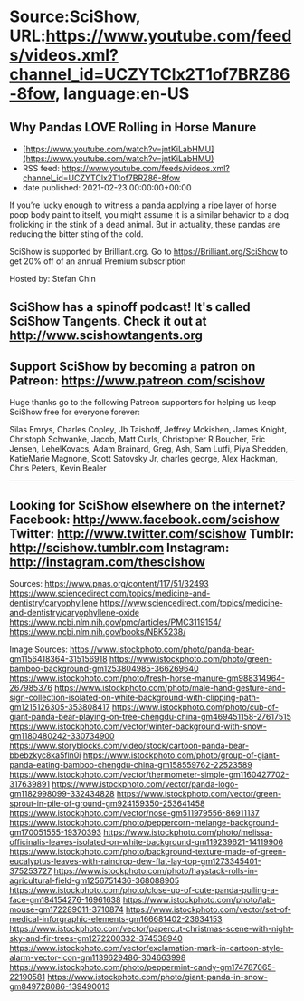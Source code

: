 # Source:SciShow, URL:https://www.youtube.com/feeds/videos.xml?channel_id=UCZYTClx2T1of7BRZ86-8fow, language:en-US

## Why Pandas LOVE Rolling in Horse Manure
 - [https://www.youtube.com/watch?v=jntKiLabHMU](https://www.youtube.com/watch?v=jntKiLabHMU)
 - RSS feed: https://www.youtube.com/feeds/videos.xml?channel_id=UCZYTClx2T1of7BRZ86-8fow
 - date published: 2021-02-23 00:00:00+00:00

If you’re lucky enough to witness a panda applying a ripe layer of horse poop body paint to itself, you might assume it is a similar behavior to a dog frolicking in the stink of a dead animal. But in actuality, these pandas are reducing the bitter sting of the cold. 

SciShow is supported by Brilliant.org. Go to https://Brilliant.org/SciShow to get 20% off of an annual Premium subscription

Hosted by: Stefan Chin

SciShow has a spinoff podcast! It's called SciShow Tangents. Check it out at http://www.scishowtangents.org
----------
Support SciShow by becoming a patron on Patreon: https://www.patreon.com/scishow
----------
Huge thanks go to the following Patreon supporters for helping us keep SciShow free for everyone forever:

Silas Emrys, Charles Copley, Jb Taishoff, Jeffrey Mckishen, James Knight, Christoph Schwanke, Jacob, Matt Curls, Christopher R Boucher, Eric Jensen, LehelKovacs, Adam Brainard, Greg, Ash, Sam Lutfi, Piya Shedden, KatieMarie Magnone, Scott Satovsky Jr, charles george, Alex Hackman, Chris Peters, Kevin Bealer

----------
Looking for SciShow elsewhere on the internet?
Facebook: http://www.facebook.com/scishow
Twitter: http://www.twitter.com/scishow
Tumblr: http://scishow.tumblr.com
Instagram: http://instagram.com/thescishow
----------
Sources:
https://www.pnas.org/content/117/51/32493
https://www.sciencedirect.com/topics/medicine-and-dentistry/caryophyllene
https://www.sciencedirect.com/topics/medicine-and-dentistry/caryophyllene-oxide
https://www.ncbi.nlm.nih.gov/pmc/articles/PMC3119154/
https://www.ncbi.nlm.nih.gov/books/NBK5238/

Image Sources:
https://www.istockphoto.com/photo/panda-bear-gm1156418364-315156918
https://www.istockphoto.com/photo/green-bamboo-background-gm1253804985-366269640
https://www.istockphoto.com/photo/fresh-horse-manure-gm988314964-267985376
https://www.istockphoto.com/photo/male-hand-gesture-and-sign-collection-isolated-on-white-background-with-clipping-path-gm1215126305-353808417
https://www.istockphoto.com/photo/cub-of-giant-panda-bear-playing-on-tree-chengdu-china-gm469451158-27617515
https://www.istockphoto.com/vector/winter-background-with-snow-gm1180480242-330734900
https://www.storyblocks.com/video/stock/cartoon-panda-bear-bbebzkyc8ka5fln0i
https://www.istockphoto.com/photo/group-of-giant-panda-eating-bamboo-chengdu-china-gm158559762-22523589
https://www.istockphoto.com/vector/thermometer-simple-gm1160427702-317639891
https://www.istockphoto.com/vector/panda-logo-gm1182998099-332434828
https://www.istockphoto.com/vector/green-sprout-in-pile-of-ground-gm924159350-253641458
https://www.istockphoto.com/vector/nose-gm511979556-86911137
https://www.istockphoto.com/photo/peppercorn-melange-background-gm170051555-19370393
https://www.istockphoto.com/photo/melissa-officinalis-leaves-isolated-on-white-background-gm119239621-14119906
https://www.istockphoto.com/photo/background-texture-made-of-green-eucalyptus-leaves-with-raindrop-dew-flat-lay-top-gm1273345401-375253727
https://www.istockphoto.com/photo/haystack-rolls-in-agricultural-field-gm1256751436-368088905
https://www.istockphoto.com/photo/close-up-of-cute-panda-pulling-a-face-gm184154276-16961638
https://www.istockphoto.com/photo/lab-mouse-gm172289011-3710874
https://www.istockphoto.com/vector/set-of-medical-inforgraphic-elements-gm166681402-23634153
https://www.istockphoto.com/vector/papercut-christmas-scene-with-night-sky-and-fir-trees-gm1272200332-374538940
https://www.istockphoto.com/vector/exclamation-mark-in-cartoon-style-alarm-vector-icon-gm1139629486-304663998
https://www.istockphoto.com/photo/peppermint-candy-gm174787065-22190581
https://www.istockphoto.com/photo/giant-panda-in-snow-gm849728086-139490013


